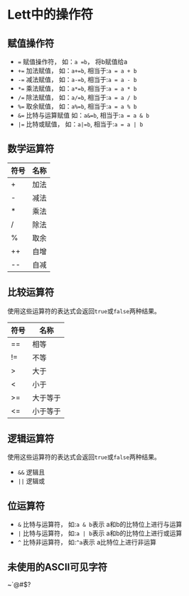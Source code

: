 # Lett中的操作符

## 赋值操作符

+ `=`  赋值操作符，    如：`a =b`， 将b赋值给a
+ `+=` 加法赋值，      如：`a+=b`, 相当于:`a = a + b`
+ `-=` 减法赋值，      如：`a-=b`, 相当于:`a = a - b`
+ `*=` 乘法赋值，      如：`a*=b`, 相当于:`a = a * b`
+ `/=` 除法赋值，      如：`a/=b`, 相当于:`a = a / b`
+ `%=` 取余赋值，      如：`a%=b`, 相当于:`a = a % b`
+ `&=` 比特与运算赋值  如：`a&=b`, 相当于:`a = a & b`
+ `|=` 比特或赋值，    如：`a|=b`, 相当于:`a = a | b`

## 数学运算符

| 符号 |名称  | 
| ---  | ---  |
| +    | 加法 |
| -    | 减法 |
| *    | 乘法 |
| /    | 除法 |
| %    | 取余 |
| ++   | 自增 |
| --   | 自减 |

## 比较运算符

使用这些运算符的表达式会返回`true`或`false`两种结果。

| 符号 |名称        |
| ---  | ---        |
| ==   | 相等       |
| !=   | 不等       |
| >    | 大于       |
| <    | 小于       |
| >=   | 大于等于   |
| <=   | 小于等于   |

## 逻辑运算符

使用这些运算符的表达式会返回`true`或`false`两种结果。

+ `&&` 逻辑且
+ `||` 逻辑或


## 位运算符

+ `&` 比特与运算符， 如:`a & b`表示 a和b的比特位上进行与运算
+ `|` 比特与运算符， 如:`a | b`表示 a和b的比特位上进行或运算
+ `^` 比特非运算符， 如:`^a`表示 a比特位上进行非运算

## 未使用的ASCII可见字符
~`@#$?